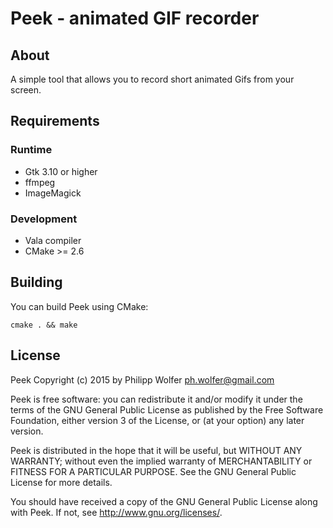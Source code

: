 # Peek - animated GIF recorder

## About
A simple tool that allows you to record short animated Gifs from your screen.

## Requirements
### Runtime

  * Gtk 3.10 or higher
  * ffmpeg
  * ImageMagick

### Development

 * Vala compiler
 * CMake >= 2.6

## Building
You can build Peek using CMake:

    cmake . && make

## License
Peek Copyright (c) 2015 by Philipp Wolfer <ph.wolfer@gmail.com>

Peek is free software: you can redistribute it and/or modify
it under the terms of the GNU General Public License as published by
the Free Software Foundation, either version 3 of the License, or
(at your option) any later version.

Peek is distributed in the hope that it will be useful,
but WITHOUT ANY WARRANTY; without even the implied warranty of
MERCHANTABILITY or FITNESS FOR A PARTICULAR PURPOSE.  See the
GNU General Public License for more details.

You should have received a copy of the GNU General Public License
along with Peek.  If not, see <http://www.gnu.org/licenses/>.
